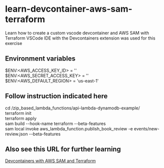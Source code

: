 # learn-devcontainer-aws-sam-terraform
Learn how to create a custom vscode devcontainer and AWS SAM with Terraform
VSCode IDE with the Devcontainers extension was used for this exercise

## Environment variables
$ENV:<AWS_ACCESS_KEY_ID> = '' \
$ENV:<AWS_SECRET_ACCESS_KEY> = '' \
$ENV:<AWS_DEFAULT_REGION> = 'us-east-1' 

## Follow instruction indicated here 
cd /zip_based_lambda_functions/api-lambda-dynamodb-example/ \
terraform init \
terraform apply \
sam build --hook-name terraform --beta-features \
sam local invoke aws_lambda_function.publish_book_review -e events/new-review.json --beta-features

## Also see this URL for further learning
[Devcontainers with AWS SAM and Terraform](https://aws.amazon.com/blogs/compute/better-together-aws-sam-cli-and-hashicorp-terraform/)
